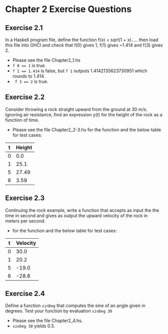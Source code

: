 # Chapter 2 Exercise Questions

## Exercise 2.1
In a Haskell program file, define the function f(x) = sqrt(1 + x)..... then load this file into GHCI and check that f(0) gives 1, f(1) gives ~1.414 and f(3) gives 2.
- Please see the file Chapter2_1.hs
- ```f 0 == 1``` is true.
- ```f 1 == 1.414``` is false, but ```f 1``` outputs 1.4142135623730951 which rounds to 1.414.
- ``` f 3 == 2``` is true.

## Exercise 2.2
Consider throwing a rock straight upward from the ground at 30 m/s. Ignoring air resistance, find an expression y(t) for the height of the rock as a function of time.
- Please see the file Chapter2_2-3.hs for the function and the below table for test cases:

| t | Height |
|------ | ------ |
| 0 | 0.0 |
| 1 | 25.1 |
| 5 | 27.49 |
| 6 | 3.59 |

## Exercise 2.3
Continuing the rock example, write a function that accepts as input the the time in second and gives as output the upward velocity of the rock in meters per second.
-  for the function and the below table for test cases:

| t | Velocity |
|------ | ------ |
| 0 | 30.0 |
| 1 | 20.2 |
| 5 | -19.0 |
| 6 | -28.8 |

## Exercise 2.4
Define a function ```sinDeg``` that computes the sine of an angle given in degrees. Test your function by evaluation ```sinDeg 30```
- Please see the file Chapter2_4.hs.
- ```sinDeg 30``` yields 0.5.
